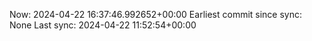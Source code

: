 Now: 2024-04-22 16:37:46.992652+00:00 Earliest commit since sync: None Last sync: 2024-04-22 11:52:54+00:00
